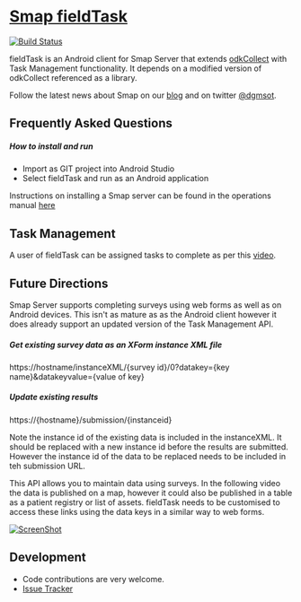 [Smap fieldTask](http://www.smap.com.au) 
======
[![Build Status](https://travis-ci.org/nap2000/fieldTask2.svg)](https://travis-ci.org/nap2000/fieldTask2)

fieldTask is an Android client for Smap Server that extends [odkCollect](http://opendatakit.org/use/collect/) with Task Management functionality. It depends on a modified
version of odkCollect referenced as a library.

Follow the latest news about Smap on our [blog](http://blog.smap.com.au) and on twitter [@dgmsot](https://twitter.com/dgmsot).

Frequently Asked Questions
---------------------------
##### How to install and run
* Import as GIT project into Android Studio
* Select fieldTask and run as an Android application

Instructions on installing a Smap server can be found in the operations manual [here](http://www.smap.com.au/downloads.shtml)

Task Management 
---------------

A user of fieldTask can be assigned tasks to complete as per this [video](http://www.smap.com.au/taskManagement.shtml). 

Future Directions
-----------------

Smap Server supports completing surveys using web forms as well as on Android devices.  This isn't as mature as as the Android client however it does already support an updated version of the Task Management API. 

##### Get existing survey data as an XForm instance XML file
https://hostname/instanceXML/{survey id}/0?datakey={key name}&datakeyvalue={value of key}

##### Update existing results
https://{hostname}/submission/{instanceid}

Note the instance id of the existing data is included in the instanceXML.  It should be replaced with a new instance id before the results are submitted. However the instance id of the data to be replaced needs to be included in teh submission URL.

This API allows you to maintain data using surveys. In the following video the data is published on a map, however it could also be published in a table as a patient registry or list of assets. fieldTask needs to be customised to access these links using the data keys in a similar way to web forms.

[![ScreenShot](http://img.youtube.com/vi/FUNPOmMnt1I/0.jpg)](https://www.youtube.com/watch?v=FUNPOmMnt1I)

Development
-----------
* Code contributions are very welcome. 
* [Issue Tracker](https://github.com/smap-consulting/fieldTask/issues)

